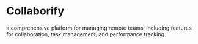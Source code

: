 # Collaborify
a comprehensive platform for managing remote teams, including features for collaboration, task management, and performance tracking.
